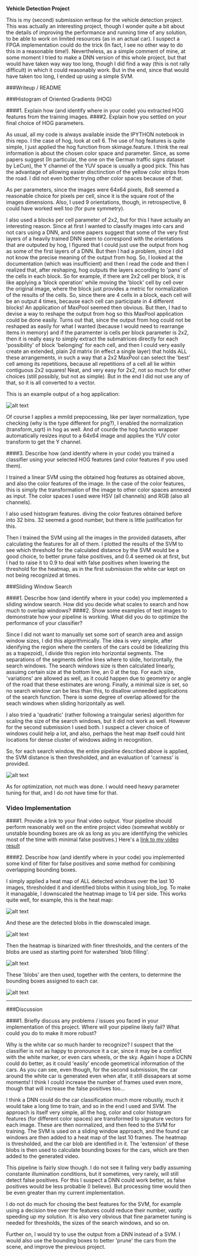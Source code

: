 **Vehicle Detection Project**

This is my (second) submission writeup for the vehicle detection project. This was actually an interesting project, though I wonder quite a bit about the details of improving the performance and running time of any solution, to be able to work on limited resources (as in an actual car). I suspect a FPGA implementation could do the trick (In fact, I see no other way to do this in a reasonable time!). Nevertheless, as a simple comment of mine, at some moment I tried to make a DNN version of this whole project, but that would have taken way way too long, though I did find a way (this is not rally difficult) in which it could reasonably work. But in the end, since that would have taken too long, I ended up using a simple SVM.

[//]: # (Image References)
[image1]: ./images/hog.png
[image2]: ./images/windows.png
[image3]: ./images/heatmapbase.png
[image4]: ./images/heatmap.png
[image5]: ./images/watershed.png
[image6]: ./images/boxes.png
[video1]: ./project_video.mp4

###Writeup / README

###Histogram of Oriented Gradients (HOG)

####1. Explain how (and identify where in your code) you extracted HOG features from the training images.
####2. Explain how you settled on your final choice of HOG parameters.

As usual, all my code is always available inside the IPYTHON notebook in this repo. I the case of hog, look at cell 6. The use of hog features is quite simple, I just applied the hog function from skimage.feature. I think the real information is about the chosen color space and parameter. Since, as some papers suggest (In particular, the one on the German traffic signs dataset by LeCun), the Y channel of the YUV space is usually a good pick. This has the advantage of allowing easier disctinction of the yellow color strips from the road. I did not even bother trying other color spaces because of that.

As per parameters, since the images were 64x64 pixels, 8x8 seemed a reasonable choice for pixels per cell, since it is the square root of the images dimensions. Also, I used 9 orientations, though, in retrospective, 8 could have worked well too (for pure symmetry). 

I also used a blocks per cell parameter of 2x2, but for this I have actually an interesting reason. Since at first I wanted to classify images into cars and not cars using a DNN, and some papers suggest that some of the very first layers of a heavily trained DNN seem to correspond with the orientations that are outputed by hog, I figured that I could just use the output from hog as some of the first layers of a DNN. But then I had a problem, since I did not know the precise meaning of the output from hog. So, I looked at the documentation (which was insufficient) and then I read the code and then I realized that, after reshaping, hog outputs the layers according to 'pans' of the cells in each block. So for example, if there are 2x2 cell per block, it is like applying a 'block operation' while moving the 'block' cell by cell over the original image, where the block just provides a metric for normalization of the results of the cells. So, since there are 4 cells in a block, each cell will be an output 4 times, because each cell can participate in 4 different blocks! An application of MaxPool seemed then obvious. But then, I had to devise a way to reshape the output from hog so this MaxPool application could be done easily. Turns out that, since the output from hog could not be reshaped as easily for what I wanted (because I would need to rearrange items in memory) and if the paramenter is cells per block parameter is 2x2, then it is really easy to simply extract the submatrices directly for each 'possibility' of block 'belonging' for each cell, and then I could very easily create an extended, plain 2d matrix (in effect a single layer) that holds ALL these arrangements, in such a way that a 2x2 MaxPool can select the 'best' cell among its repetitions, because all repetitions of a cell all lie within contiguous 2x2 squares! Neat, and very easy for 2x2, not so much for other choices (still possibly, but not as simple). But in the end I did not use any of that, so it is all converted to a vector.

This is an example output of a hog application:

![alt text][image1]

Of course I applies a mmild prepocessing, like per layer normalization, type checking (why is the type different for png?), I enabled the normalization (transform_sqrt) in hog as well. And of courde the hog functio wrapper automatically resizes input to a 64x64 image and applies the YUV color transform to get the Y channel.

####3. Describe how (and identify where in your code) you trained a classifier using your selected HOG features (and color features if you used them).

I trained a linear SVM using the obtained hog features as obtained above, and also the color features of the image. In the case of the color features, this is simply the transformation of the image to other color spaces annexed as input. The color spaces I used were HSV (all channels) and RGB (also all channels). 

I also used histogram features. diving the color features obtained before into 32 bins. 32 seemed a good number, but there is little justification for this. 

Then I trained the SVM using all the images in the provided datasets, after calculating the features for all of them. I plotted the results of the SVM to see which threshold for the calculated distance by the SVM would be a good choice, to better prune false positives, and 0.4 seemed ok at first, but I had to raise it to 0.9 to deal with false positives when lowering the threshold for the heatmap, as in the first submission the white car kept on not being recognized at times.

###Sliding Window Search

####1. Describe how (and identify where in your code) you implemented a sliding window search.  How did you decide what scales to search and how much to overlap windows?
####2. Show some examples of test images to demonstrate how your pipeline is working.  What did you do to optimize the performance of your classifier?

Since I did not want to manually set some sort of search area and assign window sizes, I did this algorithmically. The idea is very simple, after idenifying the region where the centers of the cars could be (idealizing this as a trapezoid), I divide this region into horizontal segments. The separations of the segments define lines where to slide, horizontally, the search windows. The search windows size is then calculated linearly, assuimg certain size at the bottom line, an 0 at the top. For each size, 'variations' are allowed as well, as it could happen due to geometry or angle of the road that these estimates are wrong. Finally, a minimal size is set, so no search window can be less than this, to disallow unneeded applications of the search function. There is some degree of overlap allowed for the seach windows when sliding horizontally as well. 

I also tried a 'quadratic' (rather following a traingular series) algorithm for scaling the size of the search windows, but it did not work as well. However for the second submission I used both. I suspect a clever choice of windows could help a lot, and also, perhaps the heat map itself could hint locations for dense cluster of windows aiding in recognition.

So, for each search window, the entire pipeline described above is applied, the SVM distance is then thresholded, and an evaluation of 'carness' is provided.

![alt text][image2]

As for optimization, not much was done. I would need heavy parameter tuning for that, and I do not have time for that.

### Video Implementation

####1. Provide a link to your final video output.  Your pipeline should perform reasonably well on the entire project video (somewhat wobbly or unstable bounding boxes are ok as long as you are identifying the vehicles most of the time with minimal false positives.)
Here's a [link to my video result](./project_video.mp4)

####2. Describe how (and identify where in your code) you implemented some kind of filter for false positives and some method for combining overlapping bounding boxes.

I simply applied a heat map of ALL detected windows over the last 10 images, thresholded it and identified blobs within it using blob_log. To make it managable, I downscaled the heatmap image to 1/4 per side. This works quite well, for example, this is the heat map:

![alt text][image3]

And these are the detected blobs in the downscaled image.

![alt text][image4]

Then the heatmap is binarized with finer thresholds, and the centers of the blobs are used as starting point for watershed 'blob filling'.

![alt text][image5]

These 'blobs' are then used, together with the centers, to determine the bounding boxes assigned to each car. 

![alt text][image6]

---

###Discussion

####1. Briefly discuss any problems / issues you faced in your implementation of this project.  Where will your pipeline likely fail?  What could you do to make it more robust?

Why is the white car so much harder to recognize? I suspect that the classifier is not as happy to pronounce it a car, since it may be a conflict with the white marker, or even cars wheels, or the sky. Again I hope a DCNN could do better, as it could 'easily' encode geometrical information of the cars. As you can see, even though, for the second submission, the car around the white car is generated even when afar, it still dissapears at some moments! I think I could increase the number of frames used even more, though that will increase the false positives too...

I think a DNN could do the car classification much more robustly, much it would take a long time to train, and so in the end I used and SVM. The approach is itself very simple, all the hog, color and color histogram features (for different color spaces) are transformed to signature vectors for each image. These are then normalized, and then feed to the SVM for training. The SVM is used on a sliding window approach, and the found car windows are then added to a heat map of the last 10 frames. The heatmap is thresholded, and the car blob are identified in it. The 'extension' of these blobs is then used to calculate bounding boxes for the cars, which are then added to the generated video.

This pipeline is fairly slow though. I do not see it failing very badly assuming constante illumination conditions, but it sometimes, very rarely, will still detect false positives. For this I suspect a DNN could work better, as false positives would be less probable (I believe). But processing time would then be even greater than my current implementation.

I do not do much for chosing the best features for the SVM, for example using a decision tree over the features could reduce their number, vastly speeding up my solution. It is also very obvious that fine parameter tuning is needed for thresholds, the sizes of the search windows, and so on.

Further on, I would try to use the output from a DNN instead of a SVM. I would also use the bounding boxes to better 'prune' the cars from the scene, and improve the previous project.